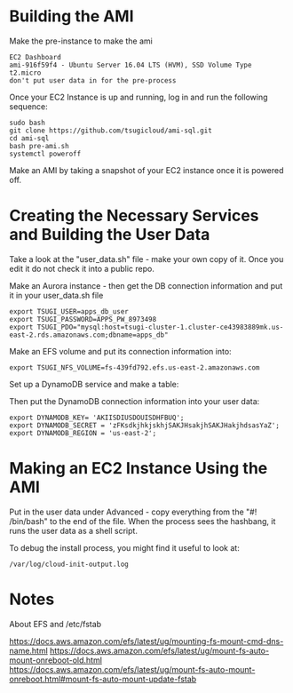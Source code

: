 
Building the AMI
================

Make the pre-instance to make the ami

    EC2 Dashboard
    ami-916f59f4 - Ubuntu Server 16.04 LTS (HVM), SSD Volume Type
    t2.micro
    don't put user data in for the pre-process

Once your EC2 Instance is up and running, log in and run the following sequence:

    sudo bash
    git clone https://github.com/tsugicloud/ami-sql.git
    cd ami-sql
    bash pre-ami.sh
    systemctl poweroff

Make an AMI by taking a snapshot of your EC2 instance once it is powered off.

Creating the Necessary Services and Building the User Data
==========================================================

Take a look at the "user_data.sh" file - make your own copy of it.  Once you edit it
do not check it into a public repo.

Make an Aurora instance - then get the DB connection information and put it in your user_data.sh file

    export TSUGI_USER=apps_db_user
    export TSUGI_PASSWORD=APPS_PW_8973498
    export TSUGI_PDO="mysql:host=tsugi-cluster-1.cluster-ce43983889mk.us-east-2.rds.amazonaws.com;dbname=apps_db"

Make an EFS volume and put its connection information into:

    export TSUGI_NFS_VOLUME=fs-439fd792.efs.us-east-2.amazonaws.com

Set up a DynamoDB service and make a table:

Then put the DynamoDB connection information into your user data:

    export DYNAMODB_KEY= 'AKIISDIUSDOUISDHFBUQ';
    export DYNAMODB_SECRET = 'zFKsdkjhkjskhjSAKJHsakjhSAKJHakjhdsasYaZ';
    export DYNAMODB_REGION = 'us-east-2';

Making an EC2 Instance Using the AMI
====================================

Put in the user data under Advanced - copy everything from the "#! /bin/bash" to the end of the file.
When the process sees the hashbang, it runs the user data as a shell script.

To debug the install process, you might find it useful to look at:

    /var/log/cloud-init-output.log

Notes
=====

About EFS and /etc/fstab

https://docs.aws.amazon.com/efs/latest/ug/mounting-fs-mount-cmd-dns-name.html
https://docs.aws.amazon.com/efs/latest/ug/mount-fs-auto-mount-onreboot-old.html
https://docs.aws.amazon.com/efs/latest/ug/mount-fs-auto-mount-onreboot.html#mount-fs-auto-mount-update-fstab

